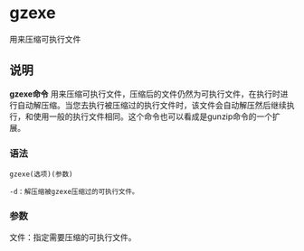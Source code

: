 gzexe
===

用来压缩可执行文件

## 说明

**gzexe命令** 用来压缩可执行文件，压缩后的文件仍然为可执行文件，在执行时进行自动解压缩。当您去执行被压缩过的执行文件时，该文件会自动解压然后继续执行，和使用一般的执行文件相同。这个命令也可以看成是gunzip命令的一个扩展。

### 语法  

```
gzexe(选项)(参数)
```

  

```
-d：解压缩被gzexe压缩过的可执行文件。
```

### 参数  

文件：指定需要压缩的可执行文件。


